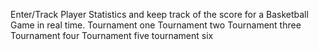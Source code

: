 Enter/Track Player Statistics and keep track of the score for a Basketball Game in real time.
Tournament one 
Tournament two 
Tournament three
Tournament four
Tournament five 
tournament six

